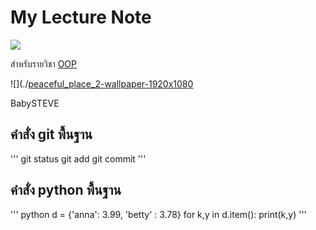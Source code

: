# My Lecture Note
![](https://cdn.pixabay.com/photo/2018/01/14/23/12/nature-3082832_640.jpg)

สำหรับรายวิชา [OOP](https://beckham-4567.github.io)

![](./[peaceful_place_2-wallpaper-1920x1080](https://github.com/beckham-4567/beckham-4567.github.io/assets/159878216/2fe84e13-f55d-4069-a716-b20a51956f1f)

BabySTEVE

## คำสั่ง git พื้นฐาน
'''
git status
git add
git commit
'''

## คำสั่ง python พื้นฐาน
''' python
d = {'anna': 3.99, 'betty' : 3.78}
for k,y in d.item():
  print(k,y)
'''
